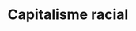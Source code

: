---
title: "Capitalisme racial"
slug: "capitalisme-racial"
definition: |
  Système économique historiquement structuré par des hiérarchies raciales, où l’accumulation capitaliste repose sur l’exploitation différenciée selon la race.
historicalContext: |
  Le terme émerge dans les années 1980 (notamment chez Cedric Robinson), mais prolonge les analyses de Du Bois ou Fanon repris par les sociologues et économistes sudafricains cherchant à étudier la forme que prenait le capitalisme sous l'Apartheid. Táíwò s’en sert pour articuler les logiques du capitalisme moderne à l’histoire coloniale et raciale mondiale.
books:
  - reconsidering-reparations
---